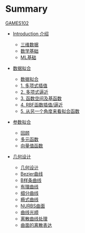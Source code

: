 # Summary

[GAMES102](README.md)

- [Introduction 介绍]()
  - [三维数据](Introduction/3DData.md)
  - [数学基础](Introduction/MathBasic.md)
  - [ML基础](Introduction/MLBaic.md)
- [数据拟合]()
  - [数据拟合](DataFitting/DataFitting.md)
  - [1. 多项式插值](DataFitting/PolynomialInterpolation.md)
  - [2. 多项式逼近](DataFitting/PolynomialApproximation.md)
  - [3. 函数空间及基函数](DataFitting/Funtion.md)
  - [4. RBF函数插值/逼近](DataFitting/RBF.md)
  - [5. 从另一个角度来看拟合函数](DataFitting/NewView.md)
- [参数拟合]()
  - [回顾](ParametricFitting/Review.md)
  - [多元函数](ParametricFitting/Multi.md)
  - [向量值函数](ParametricFitting/VectorValue.md)

- [几何设计]()
  - [几何设计](CubicSplines/4_CubicSplines.md)
  - [Bezier曲线](CubicSplines/5_BezierCurve.md)
  - [B样条曲线](CubicSplines/6_BsplineCurve.md)
  - [有理曲线](CubicSplines/7_NURBS.md)
  - [细分曲线](CubicSplines/8_SubdivisionCurves.md)
  - [瘾式曲线](CubicSplines/9_ImplicitCurves.md)
  - [NURBS曲面](CubicSplines/10_SplineSurfaces.md)
  - [曲线光顺](CubicSplines/11_CurveFairing.md)
  - [离散曲线处理](CubicSplines/12_DiscreteCurves.md)
  - [曲面的离散表达](CubicSplines/13_TriangularMeshes.md)
  



  
  

    